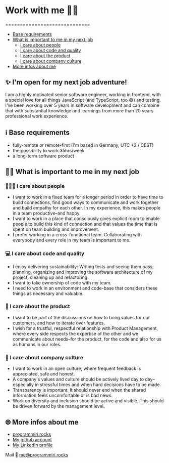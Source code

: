 # Work with me 👩‍💻
=============================

- [Base requirements](#-base-requirements)
- [What is important to me in my next job](#-what-is-important-to-me-in-my-next-job)
    + [I care about people](#-i-care-about-people)
    + [I care about code and quality](#-i-care-about-code-and-quality)
    + [I care about the product](#-i-care-about-the-product)
    + [I care about company culture](#-i-care-about-company-culture)
- [More infos about me](#-more-infos-about-me)


## ✨ I'm open for my next job adventure! 

I am a highly motivated senior software engineer, working in frontend, with a special love for all things JavaScript (and TypeScript, too 😅) and testing. I've been working over 5 years in software development and can combine that with substantial knowledge and learnings from more than 20 years professional work experience. 

## ℹ️ Base requirements 
- fully-remote or remote-first (I'm based in Germany, UTC +2 / CEST)
- the possibility to work 35hrs/week
- a long-term software product 

## 💁‍♀️ What is important to me in my next job

### 🧑‍🤝‍🧑 I care about people 
- I want to work in a fixed team for a longer period in order to have time to build connections, find good ways to communicate and work together and build empathy for each other. In my experience, this makes people in a team productive–and happy. 
- I want to work in a place that consciously gives explicit room to enable people to build this kind of connection and that values the time that is spent on team building and improvement. 
- I prefer working in a cross-functional team. Collaborating with everybody and every role in my team is important to me. 

### 💻 I care about code and quality
- I enjoy delivering sustainability: Writing tests and seeing them pass; planning, organizing and improving the software architecture of my project; cleaning up and refactoring. 
- I want to take ownership of code with my team. 
- I need to work in an environment and code-base that considers these things as necessary and valuable.

### 🫶 I care about the product
- I want to be part of the discussions on how to bring values for our customers, and how to iterate over features. 
- I wish for a trustful, respectful relationship with Product Management, where every side respects the expertise of the other and we communicate about needs–for the product, for the code and also for us as humans in our roles.


### 🏢 I care about company culture
- I want to work in an open culture, where frequent feedback is appreciated, safe and honest. 
- A company's values and culture should be actively lived day to day–especially in stressful times and when hard decisions have to be made. 
- Transparency is important. It should never end when the shared information feels uncomfortable or is bad news. 
- Work on diversity and inclusion should be active and visible. This should be driven forward by the management level. 


## 🌐 More infos about me

- [programmiri.rocks](https://programmiri.rocks)
- [My github account](https://github.com/programmiri)
- [My LinkedIn profile](https://www.linkedin.com/in/mirjam-aulbach/)

Mail 💌 [me@programmiri.rocks](mailto:me@programmiri.rocks)
